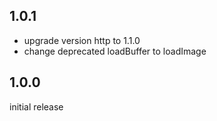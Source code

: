 ## 1.0.1

- upgrade version http to 1.1.0
- change deprecated loadBuffer to loadImage

## 1.0.0

initial release
